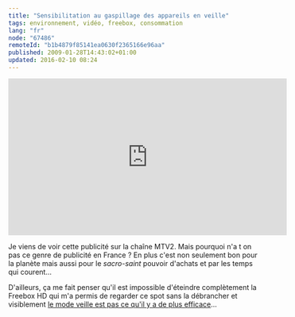 ```yaml
---
title: "Sensibilitation au gaspillage des appareils en veille"
tags: environnement, vidéo, freebox, consommation
lang: "fr"
node: "67486"
remoteId: "b1b4879f85141ea0630f2365166e96aa"
published: 2009-01-28T14:43:02+01:00
updated: 2016-02-10 08:24
---
```


<div class="video-container">
<iframe width="560" height="315" src="https://www.youtube-nocookie.com/embed/_cqJMo50zQc?rel=0" frameborder="0" allow="autoplay; encrypted-media" allowfullscreen></iframe>
</div>

Je viens de voir cette publicité sur la chaîne MTV2.
Mais pourquoi n'a t on pas ce genre de publicité en France ? En plus c'est non
seulement bon pour la planète mais aussi pour le *sacro-saint* pouvoir d'achats
et par les temps qui courent...


D'ailleurs, ça me fait penser qu'il est impossible d'éteindre complètement la
Freebox HD qui m'a permis de regarder ce spot sans la débrancher et visiblement
[le mode veille est pas ce qu'il y a de plus
efficace](http://www.freenews.fr/forum/viewtopic.php?id=34506)...

